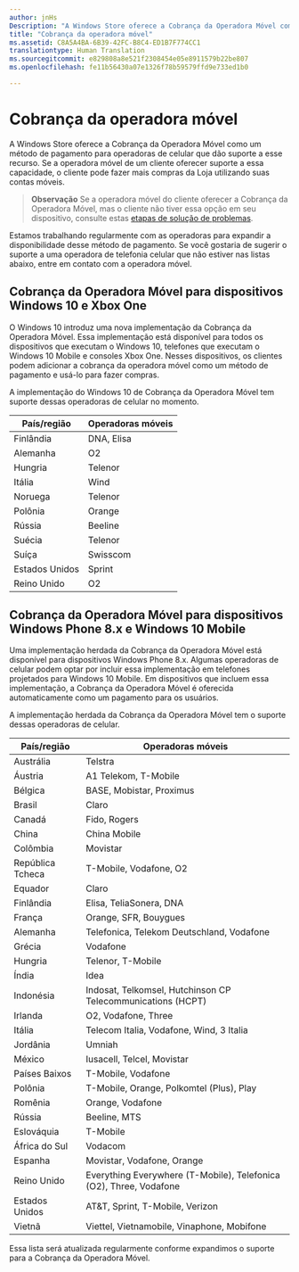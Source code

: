 ```yaml
---
author: jnHs
Description: "A Windows Store oferece a Cobrança da Operadora Móvel como um método de pagamento para operadoras de celular que dão suporte a esse recurso."
title: "Cobrança da operadora móvel"
ms.assetid: C8A5A4BA-6B39-42FC-B8C4-ED1B7F774CC1
translationtype: Human Translation
ms.sourcegitcommit: e829808a8e521f2308454e05e8911579b22be807
ms.openlocfilehash: fe11b56430a07e1326f78b59579ffd9e733ed1b0

---
```


# <a name="mobile-operator-billing"></a>Cobrança da operadora móvel


A Windows Store oferece a Cobrança da Operadora Móvel como um método de pagamento para operadoras de celular que dão suporte a esse recurso. Se a operadora móvel de um cliente oferecer suporte a essa capacidade, o cliente pode fazer mais compras da Loja utilizando suas contas móveis.

> **Observação** Se a operadora móvel do cliente oferecer a Cobrança da Operadora Móvel, mas o cliente não tiver essa opção em seu dispositivo, consulte estas [etapas de solução de problemas](http://go.microsoft.com/fwlink/p/?LinkId=523993).

Estamos trabalhando regularmente com as operadoras para expandir a disponibilidade desse método de pagamento. Se você gostaria de sugerir o suporte a uma operadora de telefonia celular que não estiver nas listas abaixo, entre em contato com a operadora móvel.

## <a name="mobile-operator-billing-for-windows-10-and-xbox-one-devices"></a>Cobrança da Operadora Móvel para dispositivos Windows 10 e Xbox One

O Windows 10 introduz uma nova implementação da Cobrança da Operadora Móvel. Essa implementação está disponível para todos os dispositivos que executam o Windows 10, telefones que executam o Windows 10 Mobile e consoles Xbox One. Nesses dispositivos, os clientes podem adicionar a cobrança da operadora móvel como um método de pagamento e usá-lo para fazer compras. 

A implementação do Windows 10 de Cobrança da Operadora Móvel tem suporte dessas operadoras de celular no momento.

| País/região  | Operadoras móveis |
|-----------------|------------------|
| Finlândia         | DNA, Elisa       |
| Alemanha         | O2               |
| Hungria         | Telenor          |
| Itália           | Wind             |
| Noruega          | Telenor          |
| Polônia          | Orange           |
| Rússia          | Beeline          |
| Suécia          | Telenor          |
| Suíça     | Swisscom         |
| Estados Unidos   | Sprint           |
| Reino Unido  | O2               |

 

## <a name="mobile-operator-billing-for-windows-phone-8x-and-windows-10-mobile-devices"></a>Cobrança da Operadora Móvel para dispositivos Windows Phone 8.x e Windows 10 Mobile


Uma implementação herdada da Cobrança da Operadora Móvel está disponível para dispositivos Windows Phone 8.x. Algumas operadoras de celular podem optar por incluir essa implementação em telefones projetados para Windows 10 Mobile. Em dispositivos que incluem essa implementação, a Cobrança da Operadora Móvel é oferecida automaticamente como um pagamento para os usuários.

A implementação herdada da Cobrança da Operadora Móvel tem o suporte dessas operadoras de celular.

| País/região       | Operadoras móveis                                                   |
|----------------------|--------------------------------------------------------------------|
| Austrália            | Telstra                                                            |
| Áustria              | A1 Telekom, T-Mobile                                               |
| Bélgica              | BASE, Mobistar, Proximus                                           |
| Brasil               | Claro                                                              |
| Canadá               | Fido, Rogers                                                       |
| China                | China Mobile                                                       |
| Colômbia             | Movistar                                                           |
| República Tcheca       | T-Mobile, Vodafone, O2                                             |
| Equador              | Claro                                                              |
| Finlândia              | Elisa, TeliaSonera, DNA                                            |
| França               | Orange, SFR, Bouygues                                              |
| Alemanha              | Telefonica, Telekom Deutschland, Vodafone                          |
| Grécia               | Vodafone                                                           |
| Hungria              | Telenor, T-Mobile                                                  |
| Índia                | Idea                                                               |
| Indonésia            | Indosat, Telkomsel, Hutchinson CP Telecommunications (HCPT)        |
| Irlanda              | O2, Vodafone, Three                                                |
| Itália                | Telecom Italia, Vodafone, Wind, 3 Italia                           |
| Jordânia               | Umniah                                                             |
| México               | Iusacell, Telcel, Movistar                                         |
| Países Baixos          | T-Mobile, Vodafone                                                 |
| Polônia               | T-Mobile, Orange, Polkomtel (Plus), Play                           |
| Romênia              | Orange, Vodafone                                                   |
| Rússia               | Beeline, MTS                                                       |
| Eslováquia             | T-Mobile                                                           |
| África do Sul         | Vodacom                                                            |
| Espanha                | Movistar, Vodafone, Orange                                         |
| Reino Unido       | Everything Everywhere (T-Mobile), Telefonica (O2), Three, Vodafone |
| Estados Unidos        | AT&T, Sprint, T-Mobile, Verizon                                    |
| Vietnã              | Viettel, Vietnamobile, Vinaphone, Mobifone                         |

 

Essa lista será atualizada regularmente conforme expandimos o suporte para a Cobrança da Operadora Móvel.

 

 







<!--HONumber=Dec16_HO1-->


